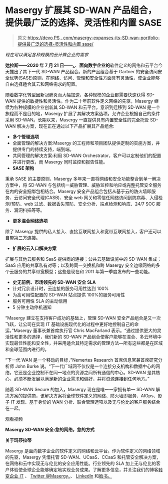 # Masergy 扩展其 SD-WAN 产品组合，提供最广泛的选择、灵活性和内置 SASE

> 原文:[https://devo PS . com/masergy-expanses-its-SD-wan-portfolio-提供最广泛的选择-灵活性和内置 sase/](https://devops.com/masergy-expands-its-sd-wan-portfolio-offering-the-broadest-choice-flexibility-and-built-in-sase/)

*现在可以满足各种规模的云计算企业的需求*

**达拉斯——2020 年 7 月 21 日**——[、](http://www.masergy.com/)、**面向数字企业的**软件定义的网络和云平台今天推出了其下一代 SD-WAN 产品组合。新的产品组合基于 Gartner 的安全访问安全优势(SASE)原则，在网络、访问、管理和安全性方面具有灵活性，使企业能够自由选择适合其云和网络需求的配置。

随着数字化转型因新冠肺炎而大幅加速，各种规模的企业都需要快速获得 SD-WAN 提供的敏捷性和灵活性。作为二十年前软件定义网络的先驱，Masergy 继续为各种规模的企业创新其 SD-WAN 和云平台。意识到迁移到 SD-WAN 是一个旅程而不是目的地，Masergy 扩展了其解决方案选项，允许企业根据自己的条件采用 SD-WAN。长期以来，Masergy 一直提供具有内置安全性的完全托管 SD-WAN 解决方案，现在正在通过以下产品扩展其产品组合:

*   **多个管理选项**
*   全面管理的解决方案:Masergy 的工程师和项目团队提供定制的实施方案，并提供专门的持续支持，端到端。
*   共同管理的解决方案:利用 SD-WAN Orchestrator，客户可以定制他们的配置并进行更改，而 Masergy 同时监控和报告性能。
*   **SASE 架构**

秉承 SASE 的主要原则，Masergy 多年来一直将网络和安全功能整合到单一解决方案中，将 SD-WAN 与包括统一威胁管理、威胁监控和响应或完整托管安全服务在内的安全捆绑包相结合。Masergy 安全产品组合包括从基于云的防火墙即服务、云访问安全代理(CASB)、安全 web 网关和零信任网络访问到防病毒、入侵检测/预防、web 过滤、数据丢失预防、安全分析、端点检测和响应、24/7 SOC 服务、漏洞扫描等等。

*   **更多混合网络选项**

除了 Masergy 提供的私人接入、直接互联网接入和宽带互联网接入，客户还可以自带第三方连接。

*   **扩展的云入口解决方案**

扩展与其他云服务和 SaaS 提供商的连接；公共云基础设施中的 SD-WAN 集成；SaaS 应用的共享私有对等；以及跨同一交换机和跨 Masergy 安全边缘网络的多个云服务的共享带宽模型；这些是现在和 2011 年第一季度发布的一些功能。

*   **史无前例、市场领先的 SD-WAN 安全 SLA**
*   针对冗余设计时，云连接的服务可用性达到 100%
*   为高可用性配置的 SD-WAN 站点提供 100%的服务可用性
*   服务可用性 SLA 的主动信用
*   5 分钟主动停机通知

“Masergy 建立在支持客户成功的基础上，管理 SD-WAN 安全产品组合是又一次飞跃，让公司在实现 IT 基础设施现代化的过程中更好地控制自己的命运，”Masergy 董事长兼首席执行官 Chris MacFarland 表示。“通过提供更大的灵活性和更多的选择，我们新的 SD-WAN 产品组合使客户能够在混合、多云环境中实现最佳性能和安全性，并采用适合其特定需求的管理方法—所有这些都是在区域和全球范围内进行的。

“下一代 WAN 是一个移动的目标，”Nemertes Research 首席信息官兼首席研究分析师 John Burke 说。“下一代广域网不仅仅是一个连接分支机构和数据中心的网络，它还是企业控制不在同一地点的资源之间所有通信的中心。SD-WAN 是其核心，必须不断发展以满足新的企业需求和偏好，并将资源连接到任何地方。”

随着 SD-WAN Secure 的加入，Masergy 现在是唯一一家拥有单一 SD-WAN 解决方案的提供商，该解决方案将全球软件定义的网络、防火墙即服务、AIOps、影子 IT 发现、基于身份的 WAN 分析、联合管理选项以及无与伦比的客户服务结合在一起。

[观看视频](https://youtu.be/QsgqhqgZtLM)

**Masergy SD-WAN 安全:您的网络，您的方式**

**关于玛莎拉蒂**

Masergy 是面向数字企业的软件定义的网络和云平台。作为软件定义的网络领域的先驱，Masergy 凭借托管 SD-WAN、UCaaS、CCaaS 和托管安全解决方案，在网络和云中实现无与伦比的安全应用性能。行业领先的 SLA 加上无与伦比的客户体验使全球企业能够确定地实现业务成果。了解更多信息，并关注我们的博客[转变企业 IT](https://www.masergy.com/blog) 、 [Twitter @Masergy、](https://twitter.com/masergy)、 [LinkedIn](https://www.linkedin.com/company/masergy-communications/?viewAsMember=true) 和[脸书。](https://www.facebook.com/masergycommunications/)